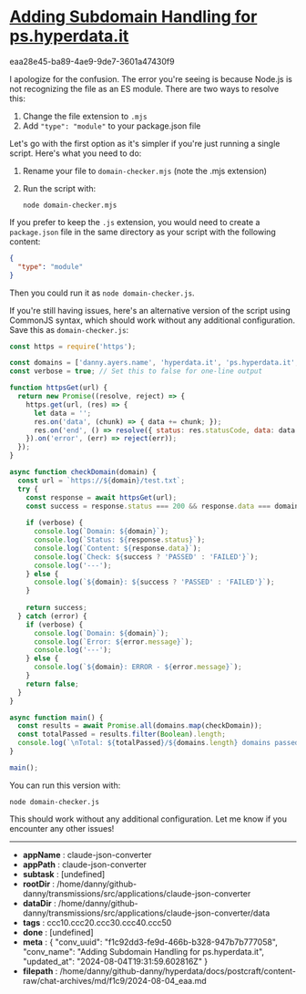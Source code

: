 # [Adding Subdomain Handling for ps.hyperdata.it](https://claude.ai/chat/f1c92dd3-fe9d-466b-b328-947b7b777058)

eaa28e45-ba89-4ae9-9de7-3601a47430f9

 I apologize for the confusion. The error you're seeing is because Node.js is not recognizing the file as an ES module. There are two ways to resolve this:

1. Change the file extension to `.mjs`
2. Add `"type": "module"` to your package.json file

Let's go with the first option as it's simpler if you're just running a single script. Here's what you need to do:

1. Rename your file to `domain-checker.mjs` (note the .mjs extension)

2. Run the script with:

   ```
   node domain-checker.mjs
   ```

If you prefer to keep the `.js` extension, you would need to create a `package.json` file in the same directory as your script with the following content:

```json
{
  "type": "module"
}
```

Then you could run it as `node domain-checker.js`.

If you're still having issues, here's an alternative version of the script using CommonJS syntax, which should work without any additional configuration. Save this as `domain-checker.js`:

```javascript
const https = require('https');

const domains = ['danny.ayers.name', 'hyperdata.it', 'ps.hyperdata.it', 'foaf-retro.hyperdata.it', 'elfquake.org', 'strandz.it', 'ps.strandz.it'];
const verbose = true; // Set this to false for one-line output

function httpsGet(url) {
  return new Promise((resolve, reject) => {
    https.get(url, (res) => {
      let data = '';
      res.on('data', (chunk) => { data += chunk; });
      res.on('end', () => resolve({ status: res.statusCode, data: data.trim() }));
    }).on('error', (err) => reject(err));
  });
}

async function checkDomain(domain) {
  const url = `https://${domain}/test.txt`;
  try {
    const response = await httpsGet(url);
    const success = response.status === 200 && response.data === domain;
    
    if (verbose) {
      console.log(`Domain: ${domain}`);
      console.log(`Status: ${response.status}`);
      console.log(`Content: ${response.data}`);
      console.log(`Check: ${success ? 'PASSED' : 'FAILED'}`);
      console.log('---');
    } else {
      console.log(`${domain}: ${success ? 'PASSED' : 'FAILED'}`);
    }
    
    return success;
  } catch (error) {
    if (verbose) {
      console.log(`Domain: ${domain}`);
      console.log(`Error: ${error.message}`);
      console.log('---');
    } else {
      console.log(`${domain}: ERROR - ${error.message}`);
    }
    return false;
  }
}

async function main() {
  const results = await Promise.all(domains.map(checkDomain));
  const totalPassed = results.filter(Boolean).length;
  console.log(`\nTotal: ${totalPassed}/${domains.length} domains passed the check.`);
}

main();
```

You can run this version with:

```
node domain-checker.js
```

This should work without any additional configuration. Let me know if you encounter any other issues!

---

* **appName** : claude-json-converter
* **appPath** : claude-json-converter
* **subtask** : [undefined]
* **rootDir** : /home/danny/github-danny/transmissions/src/applications/claude-json-converter
* **dataDir** : /home/danny/github-danny/transmissions/src/applications/claude-json-converter/data
* **tags** : ccc10.ccc20.ccc30.ccc40.ccc50
* **done** : [undefined]
* **meta** : {
  "conv_uuid": "f1c92dd3-fe9d-466b-b328-947b7b777058",
  "conv_name": "Adding Subdomain Handling for ps.hyperdata.it",
  "updated_at": "2024-08-04T19:31:59.602816Z"
}
* **filepath** : /home/danny/github-danny/hyperdata/docs/postcraft/content-raw/chat-archives/md/f1c9/2024-08-04_eaa.md